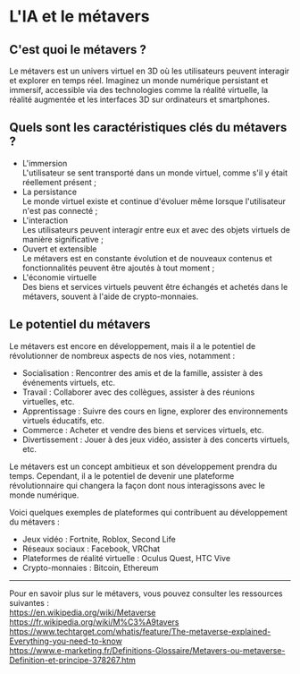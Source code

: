 # **L'IA et le métavers**

## **C'est quoi le métavers ?**
Le métavers est un univers virtuel en 3D où les utilisateurs peuvent interagir et explorer en temps réel. Imaginez un monde numérique persistant et immersif, accessible via des technologies comme la réalité virtuelle, la réalité augmentée et les interfaces 3D sur ordinateurs et smartphones.

## **Quels sont les caractéristiques clés du métavers ?**
* L'immersion  
  L'utilisateur se sent transporté dans un monde virtuel, comme s'il y était réellement présent ;
* La persistance  
  Le monde virtuel existe et continue d'évoluer même lorsque l'utilisateur n'est pas connecté ;
* L'interaction  
  Les utilisateurs peuvent interagir entre eux et avec des objets virtuels de manière significative ;
* Ouvert et extensible  
  Le métavers est en constante évolution et de nouveaux contenus et fonctionnalités peuvent être ajoutés à tout moment ;
* L'économie virtuelle  
  Des biens et services virtuels peuvent être échangés et achetés dans le métavers, souvent à l'aide de crypto-monnaies.

## **Le potentiel du métavers**
Le métavers est encore en développement, mais il a le potentiel de révolutionner de nombreux aspects de nos vies, notamment :
* Socialisation : Rencontrer des amis et de la famille, assister à des événements virtuels, etc.
* Travail : Collaborer avec des collègues, assister à des réunions virtuelles, etc.
* Apprentissage : Suivre des cours en ligne, explorer des environnements virtuels éducatifs, etc.
* Commerce : Acheter et vendre des biens et services virtuels, etc.
* Divertissement : Jouer à des jeux vidéo, assister à des concerts virtuels, etc.

Le métavers est un concept ambitieux et son développement prendra du temps. Cependant, il a le potentiel de devenir une plateforme révolutionnaire qui changera la façon dont nous interagissons avec le monde numérique.

Voici quelques exemples de plateformes qui contribuent au développement du métavers :
* Jeux vidéo : Fortnite, Roblox, Second Life
* Réseaux sociaux : Facebook, VRChat
* Plateformes de réalité virtuelle : Oculus Quest, HTC Vive
* Crypto-monnaies : Bitcoin, Ethereum

___
Pour en savoir plus sur le métavers, vous pouvez consulter les ressources suivantes :  
https://en.wikipedia.org/wiki/Metaverse  
https://fr.wikipedia.org/wiki/M%C3%A9tavers  
https://www.techtarget.com/whatis/feature/The-metaverse-explained-Everything-you-need-to-know  
https://www.e-marketing.fr/Definitions-Glossaire/Metavers-ou-metaverse-Definition-et-principe-378267.htm  